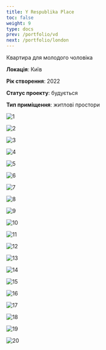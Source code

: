 ```yaml
---
title: Y Respublika Place
toc: false
weight: 9
type: docs
prev: /portfolio/vd
next: /portfolio/london
---
```

Квартира для молодого чоловіка

**Локація**: Київ

**Рік створення**: 2022

**Статус проекту**: будується

**Тип приміщення**: житлові простори

![1](1.jpg)

![2](2.jpg)

![3](3.jpg)

![4](4.jpg)

![5](5.jpg)

![6](6.jpg)

![7](7.jpg)

![8](8.jpg)

![9](9.jpg)

![10](10.jpg)

![11](11.jpg)

![12](12.jpg)

![13](13.jpg)

![14](14.jpg)

![15](15.jpg)

![16](16.jpg)

![17](17.jpg)

![18](18.jpg)

![19](19.jpg)

![20](20.jpg)